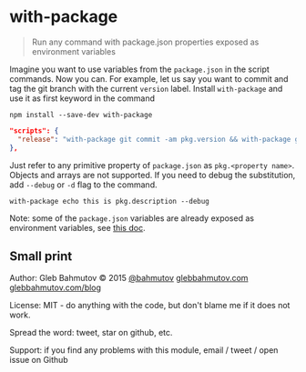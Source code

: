# with-package

> Run any command with package.json properties exposed as environment variables

Imagine you want to use variables from the `package.json` in the script commands.
Now you can. For example, let us say you want to commit and tag the git branch
with the current `version` label. Install `with-package` and use it as first keyword
in the command

    npm install --save-dev with-package

```json
"scripts": {
  "release": "with-package git commit -am pkg.version && with-package git tag pkg.version"
},
```

Just refer to any primitive property of `package.json` as `pkg.<property name>`. Objects and
arrays are not supported. If you need to debug the substitution, add `--debug` or `-d` flag
to the command.

    with-package echo this is pkg.description --debug

Note: some of the `package.json` variables are already exposed as environment variables,
see [this doc](https://docs.npmjs.com/misc/scripts#package-json-vars). 

## Small print

Author: Gleb Bahmutov &copy; 2015
[@bahmutov](https://twitter.com/bahmutov) [glebbahmutov.com](http://glebbahmutov.com)
[glebbahmutov.com/blog](http://glebbahmutov.com/blog)

License: MIT - do anything with the code, but don't blame me if it does not work.

Spread the word: tweet, star on github, etc.

Support: if you find any problems with this module, email / tweet / open issue on Github
